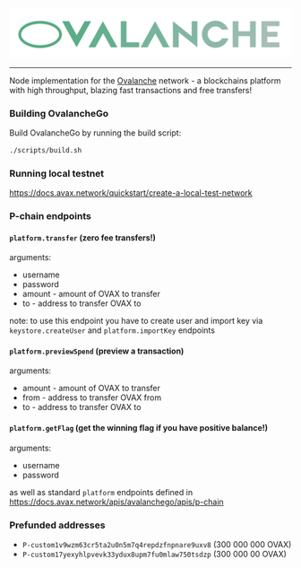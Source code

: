 <div align="center">
  <img src="resources/OvalancheLogo.png?raw=true">
</div>

---

Node implementation for the [Ovalanche](https://avax.network) network -
a blockchains platform with high throughput, blazing fast transactions and free transfers!

### Building OvalancheGo

Build OvalancheGo by running the build script:

```sh
./scripts/build.sh
```

### Running local testnet

https://docs.avax.network/quickstart/create-a-local-test-network

### P-chain endpoints

#### `platform.transfer` (zero fee transfers!)

arguments:
* username
* password
* amount - amount of OVAX to transfer
* to - address to transfer OVAX to

note: to use this endpoint you have to create user and import key via `keystore.createUser` and `platform.importKey` endpoints

#### `platform.previewSpend` (preview a transaction)

arguments:
* amount - amount of OVAX to transfer
* from - address to transfer OVAX from
* to - address to transfer OVAX to

#### `platform.getFlag` (get the winning flag if you have positive balance!)

arguments:
* username
* password

as well as standard `platform` endpoints defined in https://docs.avax.network/apis/avalanchego/apis/p-chain

### Prefunded addresses
* `P-custom1v9wzm63cr5ta2u0n5m7q4repdzfnpnare9uxv8` (300 000 000 OVAX)
* `P-custom17yexyhlpvevk33ydux8upm7fu0mlaw750tsdzp` (300 000 00 OVAX)